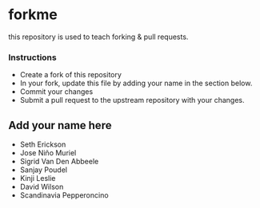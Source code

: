 # forkme
this repository is used to teach forking &amp; pull requests.

### Instructions

- Create a fork of this repository
- In your fork, update this file by adding your name in the section below.
- Commit your changes
- Submit a pull request to the upstream repository with your changes.

## Add your name here
- Seth Erickson
- Jose Niño Muriel
- Sigrid Van Den Abbeele
- Sanjay Poudel
- Kinji Leslie
- David Wilson
- Scandinavia Pepperoncino
